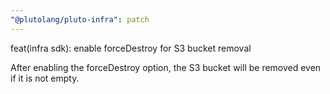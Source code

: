 ```yaml
---
"@plutolang/pluto-infra": patch
---
```


feat(infra sdk): enable forceDestroy for S3 bucket removal

After enabling the forceDestroy option, the S3 bucket will be removed even if it is not empty.
